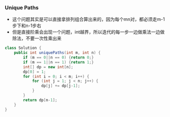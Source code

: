 ### Unique Paths
* 这个问题其实是可以直接拿排列组合算出来的，因为每个mn对，都必须走m-1步下和n-1步右
* 但是直接阶乘会出现一个问题，int越界，所以迭代的每一步一边做乘法一边做除法，不要一次性乘出来
```java
class Solution {
    public int uniquePaths(int m, int n) {
        if (m == 0||n == 0) {return 0;}
        if (m == 1||n == 1) {return 1;}
        int[] dp = new int[n];
        dp[0] = 1;
        for (int i = 0; i < m; i++) {
            for (int j = 1; j < n; j++) {
                dp[j] += dp[j-1];
            }
        }
        return dp[n-1];
    }
}
```
